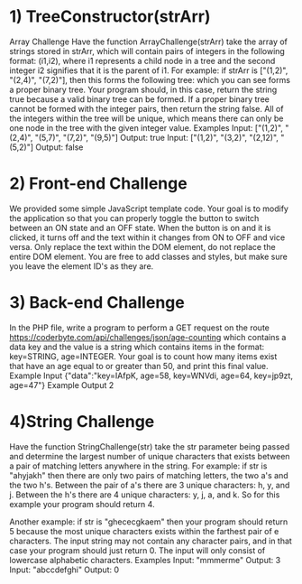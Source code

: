 # 1) TreeConstructor(strArr)
Array Challenge
Have the function ArrayChallenge(strArr) take the array of strings stored in strArr, which will contain pairs of integers in the following format: (i1,i2), where i1 represents a child node in a tree and the second integer i2 signifies that it is the parent of i1. For example: if strArr is ["(1,2)", "(2,4)", "(7,2)"], then this forms the following tree:
which you can see forms a proper binary tree. Your program should, in this case, return the string true because a valid binary tree can be formed. If a proper binary tree cannot be formed with the integer pairs, then return the string false. All of the integers within the tree will be unique, which means there can only be one node in the tree with the given integer value.
Examples
Input: ["(1,2)", "(2,4)", "(5,7)", "(7,2)", "(9,5)"]
Output: true
Input: ["(1,2)", "(3,2)", "(2,12)", "(5,2)"]
Output: false


# 2) Front-end Challenge
We provided some simple JavaScript template code. Your goal is to modify the application so that you can properly toggle the button to switch between an ON state and an OFF state. When the button is on and it is clicked, it turns off and the text within it changes from ON to OFF and vice versa. Only replace the text within the DOM element, do not replace the entire DOM element. You are free to add classes and styles, but make sure you leave the element ID's as they are.


# 3) Back-end Challenge
In the PHP file, write a program to perform a GET request on the route https://coderbyte.com/api/challenges/json/age-counting which contains a data key and the value is a string which contains items in the format: key=STRING, age=INTEGER. Your goal is to count how many items exist that have an age equal to or greater than 50, and print this final value.
Example Input
{"data":"key=IAfpK, age=58, key=WNVdi, age=64, key=jp9zt, age=47"}
Example Output
2


# 4)String Challenge
Have the function StringChallenge(str) take the str parameter being passed and determine the largest number of unique characters that exists between a pair of matching letters anywhere in the string. For example: if str is "ahyjakh" then there are only two pairs of matching letters, the two a's and the two h's. Between the pair of a's there are 3 unique characters: h, y, and j. Between the h's there are 4 unique characters: y, j, a, and k. So for this example your program should return 4.

Another example: if str is "ghececgkaem" then your program should return 5 because the most unique characters exists within the farthest pair of e characters. The input string may not contain any character pairs, and in that case your program should just return 0. The input will only consist of lowercase alphabetic characters.
Examples
Input: "mmmerme"
Output: 3
Input: "abccdefghi"
Output: 0

